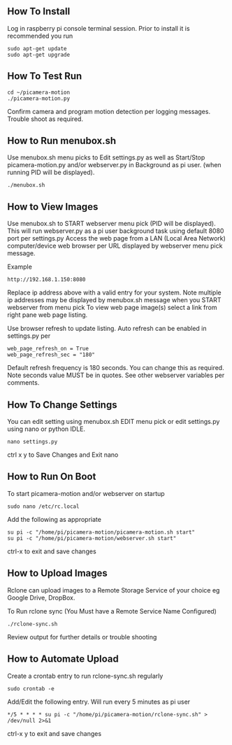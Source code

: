 
## How To Install
Log in raspberry pi console terminal session.
Prior to install it is recommended you run

    sudo apt-get update
    sudo apt-get upgrade

## How To Test Run

    cd ~/picamera-motion
    ./picamera-motion.py

Confirm camera and program motion detection per logging messages. Trouble shoot as required.

## How to Run menubox.sh
Use menubox.sh menu picks to Edit settings.py as well as Start/Stop picamera-motion.py
and/or webserver.py in Background as pi user. (when running PID will be displayed).

    ./menubox.sh

## How to View Images
Use menubox.sh to START webserver menu pick (PID will be displayed).
This will run webserver.py as a pi user background task using default 8080 port per settings.py
Access the web page from a LAN (Local Area Network) computer/device web browser per
URL displayed by webserver menu pick message.

Example

    http://192.168.1.150:8080

Replace ip address above with a valid entry for your system.  Note multiple
ip addresses may be displayed by menubox.sh message when you START webserver from menu pick
To view web page image(s) select a link from right pane web page listing.   

Use browser refresh to update listing. Auto refresh can be enabled in settings.py
per

    web_page_refresh_on = True
    web_page_refresh_sec = "180"

Default refresh frequency is 180 seconds.  You can change this as required.  Note
seconds value MUST be in quotes. See other webserver variables per comments.

## How To Change Settings
You can edit setting using menubox.sh EDIT menu pick or
edit settings.py using nano or python IDLE.

    nano settings.py

ctrl x y to Save Changes and Exit nano

## How to Run On Boot
To start picamera-motion and/or webserver on startup

    sudo nano /etc/rc.local

Add the following as appropriate

    su pi -c "/home/pi/picamera-motion/picamera-motion.sh start"
    su pi -c "/home/pi/picamera-motion/webserver.sh start"

ctrl-x to exit and save changes

## How to Upload Images
Rclone can upload images to a Remote Storage Service of your choice
eg Google Drive, DropBox.

To Run rclone sync (You Must have a Remote Service Name Configured)

    ./rclone-sync.sh

Review output for further details or trouble shooting

## How to Automate Upload
Create a crontab entry to run rclone-sync.sh regularly

    sudo crontab -e

Add/Edit the following entry.  Will run every 5 minutes as pi user

    */5 * * * * su pi -c "/home/pi/picamera-motion/rclone-sync.sh" > /dev/null 2>&1

ctrl-x y to exit and save changes


